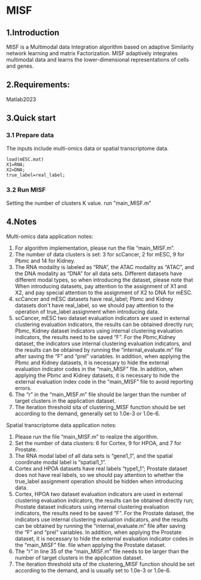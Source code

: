 # MISF
## 1.Introduction
MISF is a Multimodal data Integration algorithm based on adaptive Similarity network learning and matrix Factorization. MISF adaptively integrates multimodal data and learns the lower-dimensional representations of cells and genes.
## 2.Requirements:
   Matlab2023
## 3.Quick start
### 3.1 Prepare data
The inputs include multi-omics data or spatial transcriptome data. 

    load(mESC.mat)
    X1=RNA;  
    X2=DNA;
    true_label=real_label;
### 3.2 Run MISF
Setting the number of clusters K value.
run "main_MISF.m"
## 4.Notes
Multi-omics data application notes:

1. For algorithm implementation, please run the file “main_MISF.m”.
2. The number of data clusters is set: 3 for scCancer, 2 for mESC, 9 for Pbmc and 14 for Kidney.
3. The RNA modality is labeled as “RNA”, the ATAC modality as “ATAC”, and the DNA modality as “DNA” for all data sets. Different datasets have different modal types, so when introducing the dataset, please note that
When introducing datasets, pay attention to the assignment of X1 and X2, and pay special attention to the assignment of X2 to DNA for mESC.
4. scCancer and mESC datasets have real_label; Pbmc and Kidney datasets don't have real_label, so we should pay attention to the operation of true_label assignment when introducing data.
5. scCancer, mESC two dataset evaluation indicators are used in external clustering evaluation indicators, the results can be obtained directly run; Pbmc, Kidney dataset indicators using internal clustering evaluation indicators, the results need to be saved “F”.
For the Pbmc,Kidney dataset, the indicators use internal clustering evaluation indicators, and the results can be obtained by running the “internal_evaluate.m” file after saving the “F” and “prel” variables. In addition, when applying the Pbmc and Kidney datasets, it is necessary to hide the external evaluation indicator codes in the “main_MISF” file.
In addition, when applying the Pbmc and Kidney datasets, it is necessary to hide the external evaluation index code in the “main_MISF” file to avoid reporting errors.
6. The “r” in the “main_MISF.m” file should be larger than the number of target clusters in the application dataset.
7. The iteration threshold sita of clustering_MISF function should be set according to the demand, generally set to 1.0e-3 or 1.0e-6.

Spatial transcriptome data application notes:

1. Please run the file “main_MISF.m” to realize the algorithm.
2. Set the number of data clusters: 6 for Cortex, 9 for HPOA, and 7 for Prostate.
3. The RNA modal label of all data sets is “gene1_1”, and the spatial coordinate modal label is “spatial1_1”.
4. Cortex and HPOA datasets have real labels “type1_1”; Prostate dataset does not have real labels, so we should pay attention to whether the true_label assignment operation should be hidden when introducing data.
5. Cortex, HPOA two dataset evaluation indicators are used in external clustering evaluation indicators, the results can be obtained directly run; Prostate dataset indicators using internal clustering evaluation indicators, the results need to be saved “F”.
For the Prostate dataset, the indicators use internal clustering evaluation indicators, and the results can be obtained by running the “internal_evaluate.m” file after saving the “F” and “prel” variables. In addition, when applying the Prostate dataset, it is necessary to hide the external evaluation indicator codes in the “main_MISF” file.
file when applying the Prostate dataset.
6. The “r” in line 35 of the “main_MISF.m” file needs to be larger than the number of target clusters in the application dataset.
7. The iteration threshold sita of the clustering_MISF function should be set according to the demand, and is usually set to 1.0e-3 or 1.0e-6.
